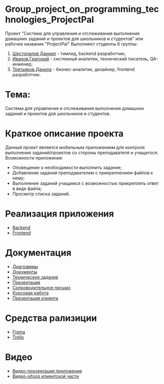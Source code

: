# Group_project_on_programming_technologies_ProjectPal
Проект "Система для управления и отслеживания выполнения домашних заданий и проектов для школьников и студентов" или рабочее название "ProjectPal"
Выполняют студенты 6 группы:
  1. [Шестопалов Даниил](https://github.com/daniilShestopalov) - тимлид, backend разработчик;
  2. [Иванов Григорий](https://github.com/ImMortalUser) - системный аналитик, технический писатель, QA-инженер;
  3. [Третьяков Данила](https://github.com/Ertnad) - бизнес-аналитик, дизайнер, frontend разработчик.
# Тема:
Система для управления и отслеживания выполнения домашних заданий и проектов для школьников и студентов.
# Краткое описание проекта
Данный проект является мобильным приложением для контроля выполнения заданий/проектов со стороны преподавателя и учащегося. Возможности приложения:
- Оповещение о необходимости выполнить задание;
- Добавление заданий преподавателем с прикреплением файлов к нему;
- Выполнение заданий учащимся с возможностью прикреплять ответ в виде файла;
- Просмотр списка заданий.
# Реализация приложения
- [Backend](https://github.com/daniilShestopalov/Group_project_on_programming-_technologies-ProjectPal-/tree/main/Backend)
- [Frontend](https://github.com/daniilShestopalov/Group_project_on_programming-_technologies-ProjectPal-/tree/main/Frontend)
# Документация
- [Диаграммы](https://github.com/daniilShestopalov/Group_project_on_programming-_technologies-ProjectPal-/tree/main/Diagrams)
- [Документы](https://github.com/daniilShestopalov/Group_project_on_programming-_technologies-ProjectPal-/tree/main/Documents)
- [Техническое задание](https://github.com/daniilShestopalov/Group_project_on_programming-_technologies-ProjectPal-/blob/main/Documents/TZ.pdf)
- [Презентация](https://github.com/daniilShestopalov/Group_project_on_programming-_technologies-ProjectPal-/blob/main/Documents/%D0%9F%D1%80%D0%B5%D0%B7%D0%B5%D0%BD%D1%82%D0%B0%D1%86%D0%B8%D1%8F%20ProjectPal.pptx)
- [Сопроводительное письмо](https://github.com/daniilShestopalov/Group_project_on_programming-_technologies-ProjectPal-/blob/main/Documents/%D0%A1%D0%BE%D0%BF%D1%80%D0%BE%D0%B2%D0%BE%D0%B4%D0%B8%D1%82%D0%B5%D0%BB%D1%8C%D0%BD%D0%BE%D0%B5%20%D0%BF%D0%B8%D1%81%D1%8C%D0%BC%D0%BE.pdf)
- [Курсовая работа](https://github.com/daniilShestopalov/Group_project_on_programming-_technologies-ProjectPal-/blob/main/Documents/%D0%9A%D1%83%D1%80%D1%81%D0%BE%D0%B2%D0%B0%D1%8F/%D0%9A%D1%83%D1%80%D1%81%D0%BE%D0%B2%D0%BE%D0%B9-%D0%BF%D1%80%D0%BE%D0%B5%D0%BA%D1%82.pdf)
- [Презентация клиента](https://github.com/daniilShestopalov/Group_project_on_programming-_technologies-ProjectPal-/blob/main/Documents/%D0%9E%D0%B1%D0%B7%D0%BE%D1%80%20%D0%BA%D0%BB%D0%B8%D0%B5%D0%BD%D1%82%D0%B0%20ProjectPal.pptx)
# Средства рализиции
- [Figma](https://www.figma.com/file/S7XxRPfQKmesjIxc8riuUV/ProjectPal?type=design&node-id=0%3A1&mode=design&t=DXrIDECJ5bJ7ee6C-1)
- [Trello](https://trello.com/invite/b/gXJcIMx4/ATTI2618eef655ef09bb2d0c8ff3fc2abc842EF5F6AA/приложение-projectpal)
# Видео
- [Видео-презентация приложения](https://youtu.be/7BYRHDHmcSs)
- [Видео-обзор клиентской части](https://youtu.be/yq_ubeAi_IM)
